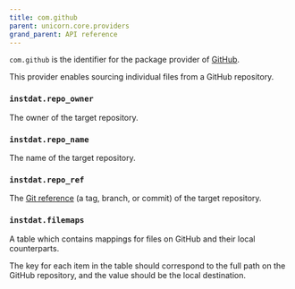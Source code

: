 ```yaml
---
title: com.github
parent: unicorn.core.providers
grand_parent: API reference
---
```


`com.github` is the identifier for the package provider of [GitHub](https://github.com).

This provider enables sourcing individual files from a GitHub repository.

### `instdat.repo_owner`

The owner of the target repository.

### `instdat.repo_name`

The name of the target repository.

### `instdat.repo_ref`

The [Git reference](https://git-scm.com/book/en/v2/Git-Internals-Git-References) (a tag, branch, or commit) of the target repository.

### `instdat.filemaps`

A table which contains mappings for files on GitHub and their local counterparts.

The key for each item in the table should correspond to the full path on the GitHub repository, and the value should be the local destination.

